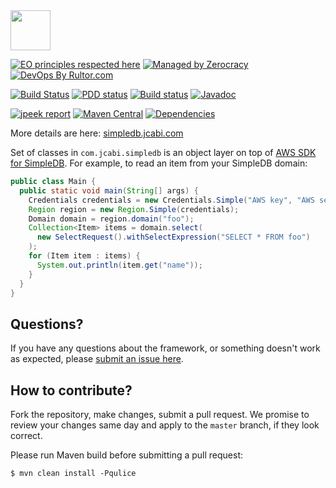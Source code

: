 <img src="http://img.jcabi.com/logo-square.png" width="64px" height="64px" />

[![EO principles respected here](http://www.elegantobjects.org/badge.svg)](http://www.elegantobjects.org)
[![Managed by Zerocracy](https://www.0crat.com/badge/C3RUBL5H9.svg)](https://www.0crat.com/p/C3RUBL5H9)
[![DevOps By Rultor.com](http://www.rultor.com/b/jcabi/jcabi-simpledb)](http://www.rultor.com/p/jcabi/jcabi-simpledb)

[![Build Status](https://travis-ci.org/jcabi/jcabi-simpledb.svg?branch=master)](https://travis-ci.org/jcabi/jcabi-simpledb)
[![PDD status](http://www.0pdd.com/svg?name=jcabi/jcabi-simpledb)](http://www.0pdd.com/p?name=jcabi/jcabi-simpledb)
[![Build status](https://ci.appveyor.com/api/projects/status/sdfe6qqji5hb4a4y/branch/master?svg=true)](https://ci.appveyor.com/project/yegor256/jcabi-simpledb/branch/master)
[![Javadoc](https://javadoc.io/badge/com.jcabi/jcabi-simpledb.svg)](http://www.javadoc.io/doc/com.jcabi/jcabi-simpledb)

[![jpeek report](http://i.jpeek.org/com.jcabi/jcabi-simpledb/badge.svg)](http://i.jpeek.org/com.jcabi/jcabi-simpledb/)
[![Maven Central](https://maven-badges.herokuapp.com/maven-central/com.jcabi/jcabi-simpledb/badge.svg)](https://maven-badges.herokuapp.com/maven-central/com.jcabi/jcabi-simpledb)
[![Dependencies](https://www.versioneye.com/user/projects/561ac33fa193340f280010ef/badge.svg?style=flat)](https://www.versioneye.com/user/projects/561ac33fa193340f280010ef)

More details are here: [simpledb.jcabi.com](http://simpledb.jcabi.com/index.html)

Set of classes in `com.jcabi.simpledb`
is an object layer on top of
[AWS SDK for SimpleDB](http://aws.amazon.com/sdkforjava/).
For example, to read an item from your SimpleDB domain:

```java
public class Main {
  public static void main(String[] args) {
    Credentials credentials = new Credentials.Simple("AWS key", "AWS secret");
    Region region = new Region.Simple(credentials);
    Domain domain = region.domain("foo");
    Collection<Item> items = domain.select(
      new SelectRequest().withSelectExpression("SELECT * FROM foo")
    );
    for (Item item : items) {
      System.out.println(item.get("name"));
    }
  }
}
```

## Questions?

If you have any questions about the framework, or something doesn't work as expected,
please [submit an issue here](https://github.com/yegor256/jcabi/issues/new).

## How to contribute?

Fork the repository, make changes, submit a pull request.
We promise to review your changes same day and apply to
the `master` branch, if they look correct.

Please run Maven build before submitting a pull request:

```
$ mvn clean install -Pqulice
```
